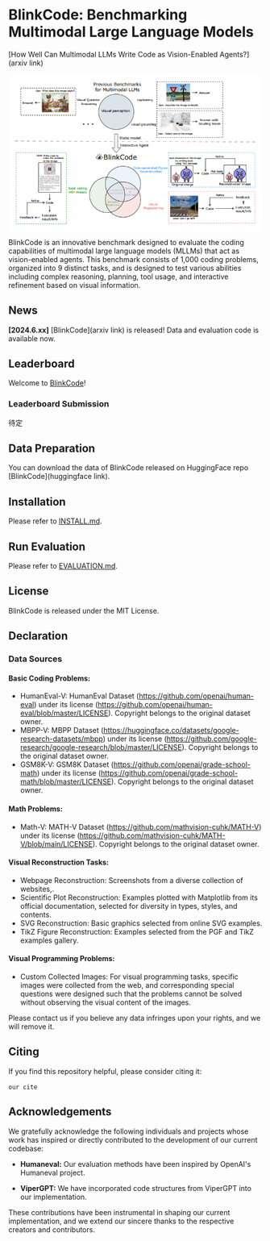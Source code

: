 # BlinkCode: Benchmarking Multimodal Large Language Models

[How Well Can Multimodal LLMs Write Code as Vision-Enabled Agents?](arxiv link)
 
 <img src="figs/BlinkCode.png" width = "600"  alt="图片名称" align=center />
 
BlinkCode is an innovative benchmark designed to evaluate the coding capabilities of multimodal large language models (MLLMs) that act as vision-enabled agents. This benchmark consists of 1,000 coding problems, organized into 9 distinct tasks, and is designed to test various abilities including complex reasoning, planning, tool usage, and interactive refinement based on visual information.

## News
**[2024.6.xx]** [BlinkCode](arxiv link) is released! Data and evaluation code is available now.

## Leaderboard
Welcome to [BlinkCode](https://huggingface.co/spaces/AILab-CVC/SEED-Bench_Leaderboard)!

### Leaderboard Submission
待定
## Data Preparation

You can download the data of BlinkCode released on HuggingFace repo [BlinkCode](huggingface link).

## Installation

Please refer to [INSTALL.md](INSTALL.md).

## Run Evaluation

Please refer to [EVALUATION.md](EVALUATION.md).

## License
BlinkCode is released under the MIT License.

## Declaration
### Data Sources 
#### Basic Coding Problems:
- HumanEval-V: HumanEval Dataset (https://github.com/openai/human-eval) under its license (https://github.com/openai/human-eval/blob/master/LICENSE). Copyright belongs to the original dataset owner.
- MBPP-V: MBPP Dataset (https://huggingface.co/datasets/google-research-datasets/mbpp) under its license (https://github.com/google-research/google-research/blob/master/LICENSE). Copyright belongs to the original dataset owner.
- GSM8K-V: GSM8K Dataset (https://github.com/openai/grade-school-math) under its license (https://github.com/openai/grade-school-math/blob/master/LICENSE). Copyright belongs to the original dataset owner.

#### Math Problems:

- Math-V: MATH-V Dataset (https://github.com/mathvision-cuhk/MATH-V) under its license (https://github.com/mathvision-cuhk/MATH-V/blob/main/LICENSE). Copyright belongs to the original dataset owner.

#### Visual Reconstruction Tasks:

- Webpage Reconstruction: Screenshots from a diverse collection of websites,.
- Scientific Plot Reconstruction: Examples plotted with Matplotlib from its official documentation, selected for diversity in types, styles, and contents.
- SVG Reconstruction: Basic graphics selected from online SVG examples.
- TikZ Figure Reconstruction: Examples selected from the PGF and TikZ examples gallery.

#### Visual Programming Problems:

- Custom Collected Images: For visual programming tasks, specific images were collected from the web, and corresponding special questions were designed such that the problems cannot be solved without observing the visual content of the images.

Please contact us if you believe any data infringes upon your rights, and we will remove it.

## Citing
If you find this repository helpful, please consider citing it:
```
our cite
```
## Acknowledgements

We gratefully acknowledge the following individuals and projects whose work has inspired or directly contributed to the development of our current codebase:

- **Humaneval:** Our evaluation methods have been inspired by OpenAI's Humaneval project.

- **ViperGPT:** We have incorporated code structures from ViperGPT into our implementation.

These contributions have been instrumental in shaping our current implementation, and we extend our sincere thanks to the respective creators and contributors.